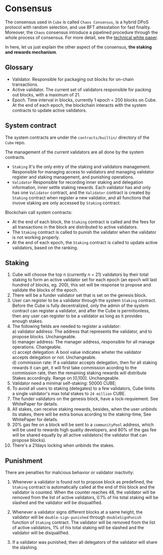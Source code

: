 # Consensus

The consensus used in `Cube` is called `Chaos Consensus`, is a hybrid DPoS protocol with random selection, and use BFT attesstation for fast finality. Moreover, the `Chaos` consensus introduce a pipelined procedure through the whole process of consensus. For more detail, see the [technical white paper](https://github.com/cube-network/techical-whitepaper).

In here, let us just explain the other aspect of the consensus, **the staking and rewards mechanism**.

## Glossary 
- Validator. Responsible for packaging out blocks for on-chain transactions.
- Active validator. The current set of validators responsible for packing out blocks, with a maximum of 21.
- Epoch. Time interval in blocks, currently 1 epoch = 200 blocks on Cube. At the end of each epoch, the blockchain interacts with the system contracts to update active validators.

## System contract

The system contracts are under the `contracts/builtin/` directory of the `Cube` repo.

The management of the current validators are all done by the system contracts.
- `Staking`  It's the only entry of the staking and validators management. Responsible for managing access to validators and managing validator register and staking management, and punishing operations.
- `Validator` Responsible for recording inner staking and delegation information, inner settle staking rewards. Each validator has and only has one `Validator` contract, and the `Validator` contract is created by `Staking` contract when register a new validator, and all functions that invove staking are only accessed by `Staking` contract.

Blockchain call system contracts: 
- At the end of each block, the `Staking` contract is called and the fees for all transactions in the block are distributed to active validators.
- The `Staking` contract is called to punish the validator  when the validator is  not  working properly.
- At the end of each epoch, the `Staking` contract is called to update active validators, based on the ranking.

## Staking

1. Cube will choose the top n (currently n = 21) validators by their total staking to form an active validator set for each epoch (an epoch will last hundred of blocks, eg. 200), this set will be response to propose and validate the blocks of the epoch.
2. There will be a funder validator set that is set on the genesis block.
3. User can register to be a validator through the system `Staking` contract. Before the Cube is fully decentralized, only the admin of the system contract can register a validator, and after the Cube is permitionless, then any user can register to be a validator as long as it provides enough stakes.
4. The following fields are needed to register a validator:  
   a)	validator address: The address that represents the validator, and to propose blocks. Unchangeable.  
   b)	manager address: The manager address, responsible for all manage operations. Changeable.  
   c)	accept delegation: A bool value indicates wheter the validator accepts delegation or not. Unchangeable.  
   d)	commission rate: If a validator accepts delegation, then for all staking rewards it can get, it will first take commission acording to the commission rate, then the remaining staking rewards will distribute Stakes accordingly. Range on [0,100]. Unchangeable.  
5. Validator need a minimal self-staking: 50000 CUBE;
6. To avoid all users to staking (delegates) to a few validators, Cube limits a single validator's max total stakes to `24 million` CUBE.
7. The funder validators on the genesis block, have a lock-requiement. See WhitePaper for details.
8. All stakes, can receive staking rewards, besides, when the user unbinds its stakes, there will be extra bonus acording to the staking-time, See WhitePaper for details.
9. 20% gas fee on a block will be sent to a `communityPool` address, which will be used to rewards high quality developers, and 80% of the gas fee will be shared equally by all active validators( the validator that can propose blocks).
10. There's a 21days locking when unbinds the stakes.

## Punishment

There are penalties for malicious behavior or validator inactivity: 

1. Whenever a validator is found not to propose block as predefined, the `Staking` contract is automatically called at the end of this block and the validator is counted. When the counter reaches 48, the validator will be removed from the list of active validators,  0.1% of his total staking will be slashed and the validator will be disqualified.

2. Whenever a validator signs different blocks at a same height, the validator will be `double-sign-punished` through `doubleSignPunish` function of `Staking` contract. The validator will be removed from the list of active validators, 1% of his total staking will be slashed and the validator will be disqualified.

3. If a validator was punished, then all delegators of the validator will share the slashing.
